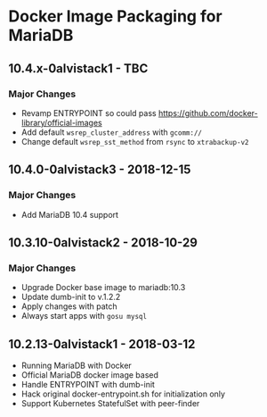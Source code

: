 # Docker Image Packaging for MariaDB

## 10.4.x-0alvistack1 - TBC

### Major Changes

  - Revamp ENTRYPOINT so could pass <https://github.com/docker-library/official-images>
  - Add default `wsrep_cluster_address` with `gcomm://`
  - Change default `wsrep_sst_method` from `rsync` to `xtrabackup-v2`

## 10.4.0-0alvistack3 - 2018-12-15

### Major Changes

  - Add MariaDB 10.4 support

## 10.3.10-0alvistack2 - 2018-10-29

### Major Changes

  - Upgrade Docker base image to mariadb:10.3
  - Update dumb-init to v.1.2.2
  - Apply changes with patch
  - Always start apps with `gosu mysql`

## 10.2.13-0alvistack1 - 2018-03-12

  - Running MariaDB with Docker
  - Official MariaDB docker image based
  - Handle ENTRYPOINT with dumb-init
  - Hack original docker-entrypoint.sh for initialization only
  - Support Kubernetes StatefulSet with peer-finder
